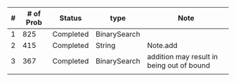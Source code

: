 | #   | # of Prob | Status    | type         | Note                                      |
| --- | --------- | --------- | ------------ | ----------------------------------------- |
| 1   | 825       | Completed | BinarySearch |                                           |
| 2   | 415       | Completed | String       | Note.add                                  |
| 3   | 367       | Completed | BinarySearch | addition may result in being out of bound |
|     |           |           |              |                                           |
